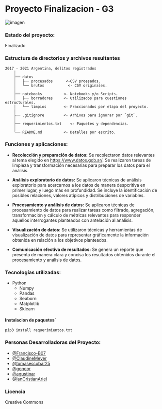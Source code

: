 # Proyecto Finalizacion - G3 
![imagen](https://raw.githubusercontent.com/ianCristianAriel/proc_datos_proyecto_final_G3/main/imagen.png)

### Estado del proyecto:
Finalizado

### Estructura de directorios y archivos resultantes

    2017 - 2021 Argentina, delitos registrados
        │
        ├── datos
        │   ├── procesados      <-CSV proesados.
        │   └── brutos           <- CSV originales.
        │
        ├── notebooks          <- Notebooks y/o Scripts.
        │   ├── borradores     <- Utilizados para cuestiones estructurales.
        │   └── limpios        <- Fraccionados por etapa del proyecto.
        |
        ├── .gitignore         <- Arhivos para ignorar por `git`.
        │
        ├── requerimientos.txt    <- Paquetes y dependencias.
        │
        └── README.md          <- Detalles por escrito.

### Funciones y aplicaciones:

- **Recolección y preparación de datos:** Se recolectaron datos relevantes al tema elegido en https://www.datos.gob.ar/. Se realizaron tareas de limpieza y transformación necesarias para preparar los datos para el análisis.

- **Análisis exploratorio de datos:** Se aplicaron técnicas de análisis exploratorio para acercarnos a los datos de manera despcritiva en primer lugar, y luego más en profundidad. Se incluye la identificación de posibles relaciones, valores atípicos y distribuciones de variables.

- **Procesamiento y análisis de datos:** Se aplicaron técnicas de procesamiento de datos para realizar tareas como filtrado, agregación, transformación y cálculo de métricas relevantes para responder aquellos interrogantes planteados con antelación al análisis.

- **Visualización de datos:** Se utilizaron técnicas y herramientas de visualización de datos para representar gráficamente la información obtenida en relación a los objetivos planteados.

- **Comunicación efectiva de resultados:** Se genera un reporte que presenta de manera clara y concisa los resultados obtenidos durante el procesamiento y análisis de datos.

### Tecnologías utilizadas:
- Python
  - Numpy
  - Pandas
  - Seaborn
  - Matplotlib
  - Sklearn
  
#### Instalacion de paquetes`

`pip3 install requerimientos.txt`

### Personas Desarrolladoras del Proyecto:
- [@Francisco-B07](https://github.com/Francisco-B07)
- [@ClaudineMeyer](https://github.com/ClaudineMeyer)
- [@tomasescobar25](https://github.com/tomasescobar25)
- [@goncor](https://github.com/GonCor)
- [@agustinar](https://github.com/agustinarr)
- [@IanCristianAriel](https://github.com/ianCristianAriel)

### Licencia
Creative Commons
